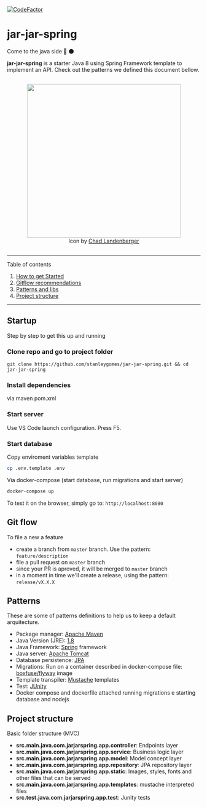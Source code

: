 [![CodeFactor](https://www.codefactor.io/repository/github/stanleygomes/jar-jar-spring/badge)](https://www.codefactor.io/repository/github/stanleygomes/jar-jar-spring)

# jar-jar-spring

Come to the java side 🚀 🌑

**jar-jar-spring** is a starter Java 8 using Spring Framework template to implement an API. Check out the patterns we defined this document bellow.

<p  align="center" style="padding:15px 0;">
	<img src="https://i.imgur.com/MOjyaDq.png" width="400px" />
  <br />
  Icon by <a href="https://dribbble.com/shots/551565-Star-Wars-Icons-1" target="_blank">Chad Landenberger</a>
</p>

*******
Table of contents 
 1. [How to get Started](#startup)
 2. [Gitflow recommendations](#gitflow)
 3. [Patterns and libs](#patterns)
 4. [Project structure](#projetcstructure)
*******

<div id='startup'/>

## Startup

Step by step to get this up and running

### Clone repo and go to project folder

```
git clone https://github.com/stanleygomes/jar-jar-spring.git && cd jar-jar-spring
```

### Install dependencies

via maven pom.xml

### Start server

Use VS Code launch configuration. Press F5.

### Start database

Copy enviroment variables template

```bash
cp .env.template .env
```

Via docker-compose (start database, run migrations and start server)

```bash
docker-compose up
```

To test it on the browser, simply go to: `http://localhost:8080`

<div id='gitflow'/>

## Git flow

To file a new a feature

- create a branch from `master` branch. Use the pattern: `feature/description`
- file a pull request on `master` branch
- since your PR is aproved, it will be merged to `master` branch
- in a moment in time we'll create a release, using the pattern: `release/vX.X.X`

<div id='patterns'/>

## Patterns

These are some of patterns definitions to help us to keep a default arquitecture.

- Package manager: [Apache Maven](http://maven.apache.org)
- Java Version (JRE): [1.8](https://www.oracle.com/java/technologies/javase-jre8-downloads.html)
- Java Framework: [Spring](https://spring.io/projects/spring-boot) framework
- Java server: [Apache Tomcat](http://tomcat.apache.org)
- Database persistence: [JPA](https://docs.spring.io/spring-data/jpa/docs/current/reference/html/#reference)
- Migrations: Run on a container described in docker-compose file: [boxfuse/flyway](https://hub.docker.com/r/boxfuse/flyway/dockerfile) image
- Template transpiler: [Mustache](https://mustache.github.io) templates
- Test: [JUnity](https://junit.org)
- Docker compose and dockerfile attached running migrations e starting database and nodejs

<div id='projetcstructure'/>

## Project structure

Basic folder structure (MVC)

- **src.main.java.com.jarjarspring.app.controller**: Endpoints layer
- **src.main.java.com.jarjarspring.app.service**: Business logic layer
- **src.main.java.com.jarjarspring.app.model**: Model concept layer
- **src.main.java.com.jarjarspring.app.repository**: JPA repository layer
- **src.main.java.com.jarjarspring.app.static**: Images, styles, fonts and other files that can be served
- **src.main.java.com.jarjarspring.app.templates**: mustache interpreted files
- **src.test.java.com.jarjarspring.app.test**: Junity tests
